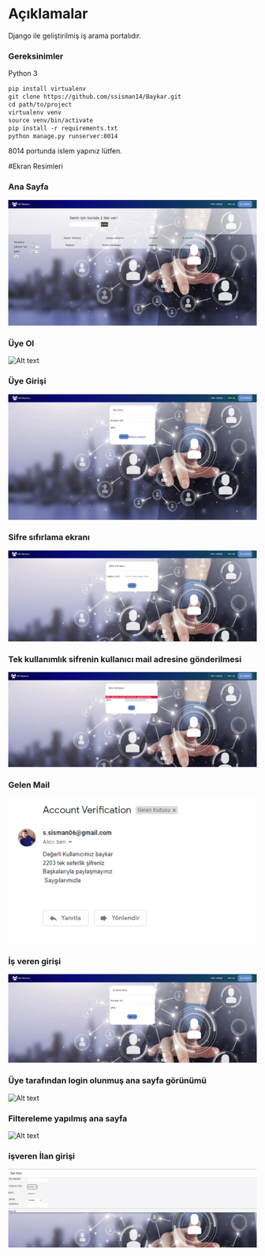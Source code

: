 # Açıklamalar
Django ile geliştirilmiş iş arama portalıdır.

### Gereksinimler

Python 3


```shell script
pip install virtualenv
git clone https://github.com/ssisman14/Baykar.git
cd path/to/project
virtualenv venv
source venv/bin/activate
pip install -r requirements.txt
python manage.py runserver:8014    
```
8014 portunda islem yapınız lütfen.


#Ekran Resimleri

### Ana Sayfa
![Alt text](ekran_resimleri/ana_sayfa.png?raw=true "Ana Sayfa")

### Üye Ol
![Alt text](ekran_resimleri/üye_ol.png?raw=true "Üye Ol")

### Üye Girişi
![Alt text](ekran_resimleri/üye_girişi2.png?raw=true "Üye Girişi")

### Sifre sıfırlama ekranı
![Alt text](ekran_resimleri/sifre_sıfırlama_ekranı.PNG?raw=true "Şifre sıfırlama ekranı")

### Tek kullanımlık sifrenin kullanıcı mail adresine gönderilmesi
![Alt text](ekran_resimleri/tek_kullanımlık_sifre.PNG?raw=true "tek kullanımlık sifre")

### Gelen Mail
![Alt text](ekran_resimleri/email.PNG?raw=true "tek kullanımlık sifre")

### İş veren girişi
![Alt text](ekran_resimleri/is_veren_girisi.png?raw=true "İs veren Girişi")

### Üye tarafından login olunmuş ana sayfa görünümü
![Alt text](ekran_resimleri/login_üye_ana_sayfa.png?raw=true "Giriş yapılmış ana sayfa")

### Filtereleme yapılmış ana sayfa
![Alt text](ekran_resimleri/login_üye_filteleme.png?raw=true "Filtreleme")

###  işveren İlan girişi
![Alt text](ekran_resimleri/isveren_ilan_ekleme.png?raw=true "İlan ekleme")

